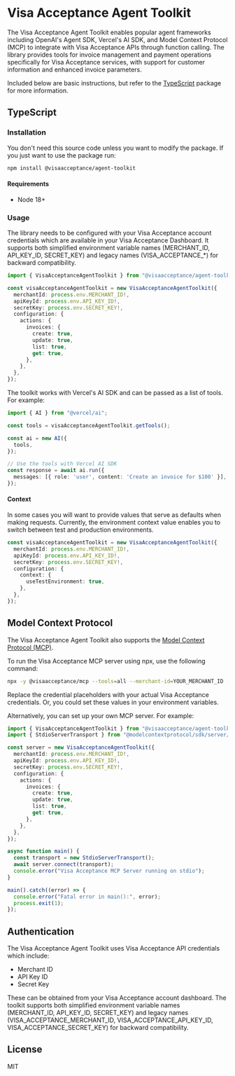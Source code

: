 # Visa Acceptance Agent Toolkit

The Visa Acceptance Agent Toolkit enables popular agent frameworks including OpenAI's Agent SDK, Vercel's AI SDK, and Model Context Protocol (MCP) to integrate with Visa Acceptance APIs through function calling. The library provides tools for invoice management and payment operations specifically for Visa Acceptance services, with support for customer information and enhanced invoice parameters.

Included below are basic instructions, but refer to the [TypeScript](/typescript) package for more information.

## TypeScript

### Installation

You don't need this source code unless you want to modify the package. If you just
want to use the package run:

```sh
npm install @visaacceptance/agent-toolkit
```

#### Requirements

- Node 18+

### Usage

The library needs to be configured with your Visa Acceptance account credentials which are available in your Visa Acceptance Dashboard. It supports both simplified environment variable names (MERCHANT_ID, API_KEY_ID, SECRET_KEY) and legacy names (VISA_ACCEPTANCE_*) for backward compatibility.

```typescript
import { VisaAcceptanceAgentToolkit } from "@visaacceptance/agent-toolkit/ai-sdk";

const visaAcceptanceAgentToolkit = new VisaAcceptanceAgentToolkit({
  merchantId: process.env.MERCHANT_ID!,
  apiKeyId: process.env.API_KEY_ID!,
  secretKey: process.env.SECRET_KEY!,
  configuration: {
    actions: {
      invoices: {
        create: true,
        update: true,
        list: true,
        get: true,
      },
    },
  },
});
```

The toolkit works with Vercel's AI SDK and can be passed as a list of tools. For example:

```typescript
import { AI } from "@vercel/ai";

const tools = visaAcceptanceAgentToolkit.getTools();

const ai = new AI({
  tools,
});

// Use the tools with Vercel AI SDK
const response = await ai.run({
  messages: [{ role: 'user', content: 'Create an invoice for $100' }],
});
```

#### Context

In some cases you will want to provide values that serve as defaults when making requests. Currently, the environment context value enables you to switch between test and production environments.

```typescript
const visaAcceptanceAgentToolkit = new VisaAcceptanceAgentToolkit({
  merchantId: process.env.MERCHANT_ID!,
  apiKeyId: process.env.API_KEY_ID!,
  secretKey: process.env.SECRET_KEY!,
  configuration: {
    context: {
      useTestEnvironment: true,
    },
  },
});
```

## Model Context Protocol

The Visa Acceptance Agent Toolkit also supports the [Model Context Protocol (MCP)](https://modelcontextprotocol.com/).

To run the Visa Acceptance MCP server using npx, use the following command:

```bash
npx -y @visaacceptance/mcp --tools=all --merchant-id=YOUR_MERCHANT_ID --api-key-id=YOUR_API_KEY_ID --secret-key=YOUR_SECRET_KEY
```

Replace the credential placeholders with your actual Visa Acceptance credentials. Or, you could set these values in your environment variables.

Alternatively, you can set up your own MCP server. For example:

```typescript
import { VisaAcceptanceAgentToolkit } from "@visaacceptance/agent-toolkit/modelcontextprotocol";
import { StdioServerTransport } from "@modelcontextprotocol/sdk/server/stdio.js";

const server = new VisaAcceptanceAgentToolkit({
  merchantId: process.env.MERCHANT_ID!,
  apiKeyId: process.env.API_KEY_ID!,
  secretKey: process.env.SECRET_KEY!,
  configuration: {
    actions: {
      invoices: {
        create: true,
        update: true,
        list: true,
        get: true,
      },
    },
  },
});

async function main() {
  const transport = new StdioServerTransport();
  await server.connect(transport);
  console.error("Visa Acceptance MCP Server running on stdio");
}

main().catch((error) => {
  console.error("Fatal error in main():", error);
  process.exit(1);
});
```

## Authentication

The Visa Acceptance Agent Toolkit uses Visa Acceptance API credentials which include:
- Merchant ID
- API Key ID
- Secret Key

These can be obtained from your Visa Acceptance account dashboard. The toolkit supports both simplified environment variable names (MERCHANT_ID, API_KEY_ID, SECRET_KEY) and legacy names (VISA_ACCEPTANCE_MERCHANT_ID, VISA_ACCEPTANCE_API_KEY_ID, VISA_ACCEPTANCE_SECRET_KEY) for backward compatibility.


## License

MIT